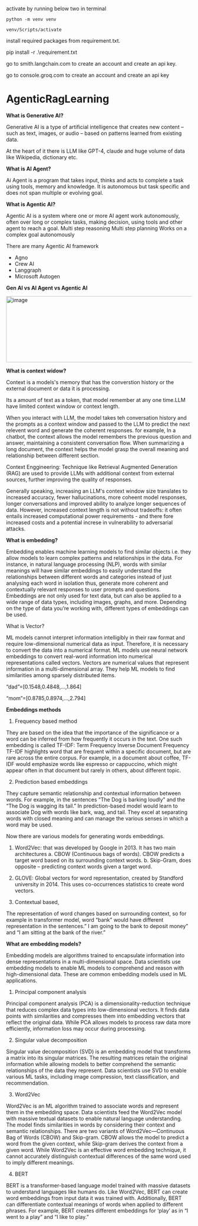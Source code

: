 activate by running below two in terminal

    python -m venv venv
    
    venv/Scripts/activate

install required packages from requirement.txt.

pip install -r .\requirement.txt

go to smith.langchain.com to create an account and create an api key.

go to console.groq.com to create an account and create an api key


# AgenticRagLearning

**What is Generative AI?**

Generative AI is a type of artificial intelligence that creates new content – such as text, images, or audio – based on patterns learned from existing data.

At the heart of it there is LLM like GPT-4, claude and huge volume  of data like Wikipedia, dictionary etc.

**What is AI Agent?**

Ai Agent is a program that takes input, thinks and acts to complete a task using tools, memory and knowledge.
It is autonomous but task specific and does not span multiple or evolving goal.

**What is Agentic AI?**

Agentic AI is a system where one or more AI agent work autonomously, often over long or complex tasks, making decision, using tools and other agent to reach a  goal.
Multi step reasoning
Multi step planning
Works on a complex goal autonomously

There are many Agentic AI framework
-	Agno
-	Crew AI
-	Langgraph
-	Microsoft Autogen

**Gen AI vs AI Agent vs Agentic AI**

<img width="2210" height="179" alt="image" src="https://github.com/user-attachments/assets/9f787f85-b33b-495a-80ce-ee2c9a6d54b0" />


**What is context widow?**

Context is a models's memory that has the converstion history or the external document or data it is processing.

Its a amount of text as a token, that model remember at any one time.LLM have limited context window or context length.

When you interact with LLM, the model takes teh conversation history and the prompts as a context window and passed to the LLM to predict the next relevent word and generate the coherent responses. for example, In a chatbot, the context allows the model remembers the previous question and answer, maintaining a consistent conversation flow. When summarizing a long document, the context helps the model grasp the overall meaning and relationship between different section.

Context Enggineering: Technique like Retrieval Augmented Generation (RAG) are used to provide LLMs with additional context from external sources, further improving the quality of responses.

Generally speaking, increasing an LLM's context window size translates to increased accuracy, fewer hallucinations, more coheent model responses, longer conversations and improved ability to analyze longer sequences of data. However, increased context length is not without tradeoffs: it often entails increased computational power requirements - and there fore increased costs and a potential increse in vulnerability to adversarial attacks.

**What is embedding?**

Embedding enables machine learning models to find similar objects i.e. they allow models to learn complex patterns and relationships in the data. For instance, in natural language processing (NLP), words with similar meanings will have similar embeddings to easily understand the relationships between different words and categories instead of just analysing each word in isolation thus, generate more coherent and contextually relevant responses to user prompts and questions.
Embeddings are not only used for text data, but can also be applied to a wide range of data types, including images, graphs, and more. Depending on the type of data you’re working with, different types of embeddings can be used.

What is Vector?

ML models cannot interpret information intelligibly in their raw format and require low-dimensional numerical data as input. Therefore, it is necessary to convert the data into a numerical format.
ML models use neural network embeddings to convert real-word information into numerical representations called vectors. Vectors are numerical values that represent information in a multi-dimensional array. They help ML models to find similarities among sparsely distributed items. 

“dad”=[0.1548,0.4848,…,1.864]

“mom”=[0.8785,0.8974,…,2.794] 

**Embeddings methods**
1.	Frequency based method
   
They are based on the idea that the importance of the significance or a word can be inferred from how frequently it occurs in the text. 
One such embedding is called TF-IDF: Term Frequency Inverse Document Frequency
TF-IDF highlights word that are frequent within a specific document, but are rare across the entire corpus. For example, in a document about coffee, TF-IDF would emphasize words like espresso or cappuccino, which might appear often in that document but rarely in others, about different topic.

2. Prediction based embeddings

They capture semantic relationship and contextual information between words. For example, in the sentences “The Dog is barking loudly” and the “The Dog is wagging its tail.” In prediction-based model would learn to associate Dog with words like bark, wag, and tail.
They excel at separating words with closed meaning and can manage the various senses in which a word may be used.

Now there are various models for generating words embeddings.

1.	Word2Vec: that was developed by Google in 2013. It has two main architectures
a.	CBOW (Continuous bags of words). CBOW predicts a target word based on its surrounding context words.
b.	Skip-Gram, does opposite – predicting context words given a target word.
2.	GLOVE: Global vectors for word representation, created by Standford university in 2014. This uses co-occurrences statistics to create word vectors.


3. Contextual based,

The representation of word changes based on surrounding context, so for example in transformer model, word “bank” would have different representation in the sentences.” I am going to the bank to deposit money” and “I am sitting at the bank of the river.” 	


**What are embedding models?**

Embedding models are algorithms trained to encapsulate information into dense representations in a multi-dimensional space. Data scientists use embedding models to enable ML models to comprehend and reason with high-dimensional data. These are common embedding models used in ML applications.

1. Principal component analysis
   
Principal component analysis (PCA) is a dimensionality-reduction technique that reduces complex data types into low-dimensional vectors. It finds data points with similarities and compresses them into embedding vectors that reflect the original data. While PCA allows models to process raw data more efficiently, information loss may occur during processing.

2. Singular value decomposition
   
Singular value decomposition (SVD) is an embedding model that transforms a matrix into its singular matrices. The resulting matrices retain the original information while allowing models to better comprehend the semantic relationships of the data they represent. Data scientists use SVD to enable various ML tasks, including image compression, text classification, and recommendation. 

3. Word2Vec
   
Word2Vec is an ML algorithm trained to associate words and represent them in the embedding space. Data scientists feed the Word2Vec model with massive textual datasets to enable natural language understanding. The model finds similarities in words by considering their context and semantic relationships.
There are two variants of Word2Vec—Continuous Bag of Words (CBOW) and Skip-gram. CBOW allows the model to predict a word from the given context, while Skip-gram derives the context from a given word. While Word2Vec is an effective word embedding technique, it cannot accurately distinguish contextual differences of the same word used to imply different meanings. 

4. BERT
   
BERT is a transformer-based language model trained with massive datasets to understand languages like humans do. Like Word2Vec, BERT can create word embeddings from input data it was trained with. Additionally, BERT can differentiate contextual meanings of words when applied to different phrases. For example, BERT creates different embeddings for ‘play’ as in “I went to a play” and “I like to play.” 
